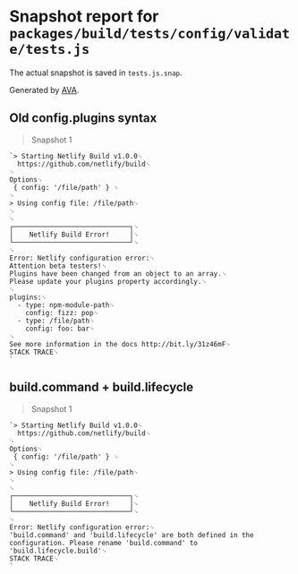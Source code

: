 # Snapshot report for `packages/build/tests/config/validate/tests.js`

The actual snapshot is saved in `tests.js.snap`.

Generated by [AVA](https://ava.li).

## Old config.plugins syntax

> Snapshot 1

    `> Starting Netlify Build v1.0.0␊
      https://github.com/netlify/build␊
    ␊
    Options␊
     { config: '/file/path' } ␊
    ␊
    > Using config file: /file/path␊
    ␊
    ␊
    ┌─────────────────────────────┐␊
    │    Netlify Build Error!     │␊
    └─────────────────────────────┘␊
    ␊
    Error: Netlify configuration error:␊
    Attention beta testers!␊
    Plugins have been changed from an object to an array.␊
    Please update your plugins property accordingly.␊
    ␊
    plugins:␊
      - type: npm-module-path␊
        config: fizz: pop␊
      - type: /file/path␊
        config: foo: bar␊
    ␊
    See more information in the docs http://bit.ly/31z46mF␊
    STACK TRACE␊
    `

## build.command + build.lifecycle

> Snapshot 1

    `> Starting Netlify Build v1.0.0␊
      https://github.com/netlify/build␊
    ␊
    Options␊
     { config: '/file/path' } ␊
    ␊
    > Using config file: /file/path␊
    ␊
    ␊
    ┌─────────────────────────────┐␊
    │    Netlify Build Error!     │␊
    └─────────────────────────────┘␊
    ␊
    Error: Netlify configuration error:␊
    'build.command' and 'build.lifecycle' are both defined in the configuration. Please rename 'build.command' to 'build.lifecycle.build'␊
    STACK TRACE␊
    `
